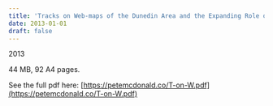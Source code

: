 ```yaml
---
title: 'Tracks on Web-maps of the Dunedin Area and the Expanding Role of Track-names'
date: 2013-01-01
draft: false
---
```

2013

44 MB, 92 A4 pages.

See the full pdf here: [https://petemcdonald.co/T-on-W.pdf](https://petemcdonald.co/T-on-W.pdf)
